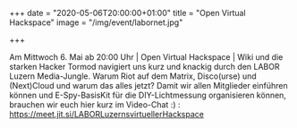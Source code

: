 +++
date = "2020-05-06T20:00:00+01:00"
title = "Open Virtual Hackspace"
image = "/img/event/labornet.jpg"

+++

Am Mittwoch 6. Mai ab 20:00 Uhr | Open Virtual Hackspace | Wiki und die starken Hacker
Tormod navigiert uns kurz und knackig durch den LABOR Luzern Media-Jungle. Warum Riot auf dem Matrix, Disco(urse) und (Next)Cloud und warum das alles jetzt?
Damit wir allen Mitglieder einführen können und E-Spy-BasisKit für die DIY-Lichtmessung organisieren können, brauchen wir euch hier kurz im Video-Chat :) : https://meet.jit.si/LABORLuzernsvirtuellerHackspace

